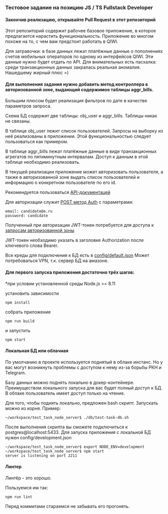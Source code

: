 ### Тестовое задание на позицию JS / TS Fullstack Developer

#### Закончив реализацию, открывайте Pull Request в этот репозиторий

Этот репозиторий содержит рабочее базовое приложение, в которое предлагается нарастить функциональность.
Приложение во многом похоже на то, с чем вам предстоит работать в QIWI.

Для затравочки: в базе данных лежат платёжные данные о пополнениях счетов мобильных операторов по одному из интерфейсов QIWI.
Эти данные нужно будет отдать по API. Для внимательных есть пасхалка: среди транзакционных данных закралась реальная аномалия. Нашедшему жирный плюс =)

#### Для выполнения задания нужно добавить метод контроллера в авторизованной зоне, выдающий содержимое таблицы aggr_bills.
Большим плюсом будет реализация фильтров по дате в качестве параметров запроса.

Схема БД содержит две таблицы: obj_user и aggr_bills. Таблицы никак не связаны.

В таблице obj_user лежит список пользователей. Запросы на выборку из неё реализованы в приложении. Этой функциональностью следует пользоваться как примером.
 
В таблице aggr_bills лежат платёжные данные в виде транзакционных агрегатов по пятиминутным интервалам. Доступ к данным в этой таблице необходимо реализовать. 

В текущей реализации приложение может авторизовать пользователя, 
а также в авторизованной зоне выдать список пользователей и информацию о конкретном пользователе по его id.

Рекомендуется пользоваться [API-документацей](https://qiwi.github.io/test_task_node_server/)

Для авторизации служит [POST метод Auth](https://qiwi.github.io/test_task_node_server/#api-Auth) с параметрами:
```
email: candidate@e.ru
password: candidate
```

Полученный при авторизации JWT-токен потребуется для доступа к [запросам авторизованной зоны](https://qiwi.github.io/test_task_node_server/#api-User)

JWT-токен необходимо указать в заголовке Authorization после ключевого слова Bearer.

Все креды для подключения к БД есть в [config/default.json](https://github.com/qiwi/test_task_node_server/blob/master/config/default.json)
Может потребоваться VPN, т.к. сервер БД на амазоне.

#### Для первого запуска приложения достаточно трёх шагов:
*при условии установленной среды Node.js >= 8.11

установить зависимости

```
npm install
```
собрать приложение
```
npm run build
``` 
и запустить
```
npm start
```

#### Локальная БД или облачная
По умолчанию в проекте используется поднятый в облаке инстанс. 
Но у вас могут возникнуть проблемы с доступом к нему из-за борьбы РКН и Telegram.

Базу данных можно поднять локально в докер-контейнере.
Преимуществом локального запуска для вас будет полный доступ к БД.
В облаке пользователь имеет доступ только на чтение.

Для того, чтобы поднять локально, предложен bash скрипт. Запускать можно из корня. Пример:
```
~/workspace/test_task_node_server$ ./db/test-task-db.sh
```
После выполнения скрипта вы сможете подключиться к postgres@localhost:5433.
Для запуска приложения с локальной БД нужен config/development.json
```
~/workspace/test_task_node_server$ export NODE_ENV=development
~/workspace/test_task_node_server$ npm start
server is listening on port 2211
```
#### Линтер
Линтёр - это хорошо. 

Пользуемся им так:
```
npm run lint
```
Перед коммитами стараемся не забывать его прогонять.
